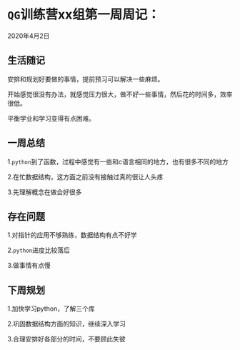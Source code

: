 # `QG`训练营xx组第一周周记：
2020年4月2日

## 生活随记

安排和规划好要做的事情，提前预习可以解决一些麻烦。

开始感觉很没有办法，就感觉压力很大，做不好一些事情，然后花的时间多，效率很低。

平衡学业和学习变得有点困难。



## 一周总结

1.`python`到了函数，过程中感觉有一些和c语言相同的地方，也有很多不同的地方

2.在忙数据结构，这方面之前没有接触过真的很让人头疼

3.先理解概念在做会好很多

## 存在问题

1.对指针的应用不够熟练，数据结构有点不好学

2.`python`进度比较落后

3.做事情有点慢



## 下周规划

1.加快学习python，了解三个库

2.巩固数据结构方面的知识，继续深入学习

3.合理安排好各部分的时间，不要顾此失彼